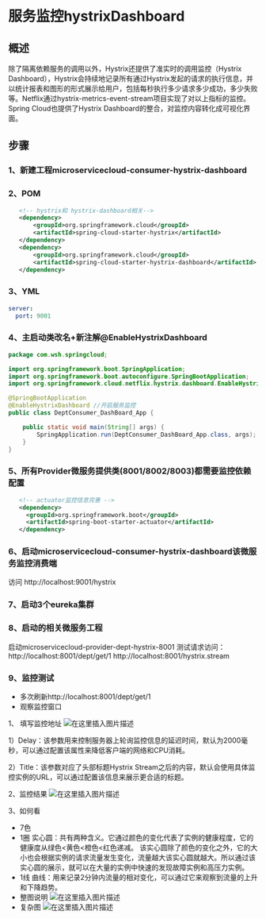 # 服务监控hystrixDashboard
## 概述
除了隔离依赖服务的调用以外，Hystrix还提供了准实时的调用监控（Hystrix Dashboard），Hystrix会持续地记录所有通过Hystrix发起的请求的执行信息，并以统计报表和图形的形式展示给用户，包括每秒执行多少请求多少成功，多少失败等。Netflix通过hystrix-metrics-event-stream项目实现了对以上指标的监控。Spring Cloud也提供了Hystrix Dashboard的整合，对监控内容转化成可视化界面。

## 步骤
### 1、新建工程microservicecloud-consumer-hystrix-dashboard
### 2、POM
```xml
   <!-- hystrix和 hystrix-dashboard相关-->
   <dependency>
       <groupId>org.springframework.cloud</groupId>
       <artifactId>spring-cloud-starter-hystrix</artifactId>
   </dependency>
   <dependency>
       <groupId>org.springframework.cloud</groupId>
       <artifactId>spring-cloud-starter-hystrix-dashboard</artifactId>
   </dependency> 
```
### 3、YML
```yaml
server:
  port: 9001
```
### 4、主启动类改名+新注解@EnableHystrixDashboard
```java
package com.wsh.springcloud;

import org.springframework.boot.SpringApplication;
import org.springframework.boot.autoconfigure.SpringBootApplication;
import org.springframework.cloud.netflix.hystrix.dashboard.EnableHystrixDashboard;

@SpringBootApplication
@EnableHystrixDashboard //开启服务监控
public class DeptConsumer_DashBoard_App {

    public static void main(String[] args) {
        SpringApplication.run(DeptConsumer_DashBoard_App.class, args);
    }
}

```
### 5、所有Provider微服务提供类(8001/8002/8003)都需要监控依赖配置
```xml
   <!-- actuator监控信息完善 -->
   <dependency>
     <groupId>org.springframework.boot</groupId>
     <artifactId>spring-boot-starter-actuator</artifactId>
   </dependency>
```
### 6、启动microservicecloud-consumer-hystrix-dashboard该微服务监控消费端
访问 http://localhost:9001/hystrix
### 7、启动3个eureka集群
### 8、启动的相关微服务工程
启动microservicecloud-provider-dept-hystrix-8001
测试请求访问：http://localhost:8001/dept/get/1
http://localhost:8001/hystrix.stream

### 9、监控测试
- 多次刷新http://localhost:8001/dept/get/1
- 观察监控窗口

1、 填写监控地址
![在这里插入图片描述](https://img-blog.csdnimg.cn/20190410230415181.jpg?x-oss-process=image/watermark,type_ZmFuZ3poZW5naGVpdGk,shadow_10,text_aHR0cHM6Ly9ibG9nLmNzZG4ubmV0L3d1c2g5Mw==,size_16,color_FFFFFF,t_70)

1）Delay：该参数用来控制服务器上轮询监控信息的延迟时间，默认为2000毫秒，可以通过配置该属性来降低客户端的网络和CPU消耗。
 
2）Title：该参数对应了头部标题Hystrix Stream之后的内容，默认会使用具体监控实例的URL，可以通过配置该信息来展示更合适的标题。

2、监控结果
![在这里插入图片描述](https://img-blog.csdnimg.cn/20190410230750157.jpg?x-oss-process=image/watermark,type_ZmFuZ3poZW5naGVpdGk,shadow_10,text_aHR0cHM6Ly9ibG9nLmNzZG4ubmV0L3d1c2g5Mw==,size_16,color_FFFFFF,t_70)

3、如何看
- 7色
- 1圈
实心圆：共有两种含义。它通过颜色的变化代表了实例的健康程度，它的健康度从绿色<黄色<橙色<红色递减。
该实心圆除了颜色的变化之外，它的大小也会根据实例的请求流量发生变化，流量越大该实心圆就越大。所以通过该实心圆的展示，就可以在大量的实例中快速的发现故障实例和高压力实例。
- 1线
曲线：用来记录2分钟内流量的相对变化，可以通过它来观察到流量的上升和下降趋势。
- 整图说明
![在这里插入图片描述](https://img-blog.csdnimg.cn/20190410231041577.jpg?x-oss-process=image/watermark,type_ZmFuZ3poZW5naGVpdGk,shadow_10,text_aHR0cHM6Ly9ibG9nLmNzZG4ubmV0L3d1c2g5Mw==,size_16,color_FFFFFF,t_70)
- 复杂图
![在这里插入图片描述](https://img-blog.csdnimg.cn/20190410231152835.jpg?x-oss-process=image/watermark,type_ZmFuZ3poZW5naGVpdGk,shadow_10,text_aHR0cHM6Ly9ibG9nLmNzZG4ubmV0L3d1c2g5Mw==,size_16,color_FFFFFF,t_70)


